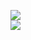 [![](https://img.shields.io/badge/Made%20With-Github%20Spray-lightgrey.svg?style=for-the-badge&logo=github)](https://github.com/Annihil/github-spray#6669)  
[![](https://i.imgur.com/2DrTn0Z.gif)](https://github.com/Annihil/github-spray)